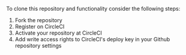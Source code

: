To clone this repository and functionality consider the following steps:
1. Fork the repository
2. Register on CircleCI
3. Activate your repository at CircleCI
4. Add write access rights to CircleCI's deploy key in your Github repository settings